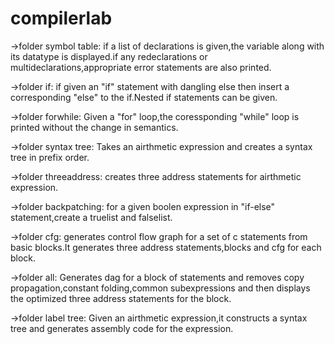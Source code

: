 # compilerlab

->folder symbol table:
      if a list of declarations is given,the variable along with its datatype is displayed.if any redeclarations or       multideclarations,appropriate error statements are also printed.

->folder if:
     if given an "if" statement with dangling else then insert a corresponding "else" to the if.Nested if statements can be given.

->folder forwhile:
     Given a "for" loop,the coressponding "while" loop is printed without the change in semantics.

->folder syntax tree:
    Takes an airthmetic expression and creates a syntax tree in prefix order.

->folder threeaddress:
    creates three address statements for airthmetic expression.

->folder backpatching:
    for a given boolen expression in "if-else" statement,create a truelist and falselist.

->folder cfg:
    generates control flow graph for a set of c statements from basic blocks.It generates three address statements,blocks and cfg for each block.

->folder all:
    Generates dag for a block of statements and removes copy propagation,constant folding,common subexpressions and then displays the optimized three address statements for the block.

->folder label tree:
    Given an airthmetic expression,it constructs a syntax tree and generates assembly code for the expression.
